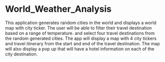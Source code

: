 # World_Weather_Analysis
This application generates random cities in the world and displays a world map with city ticker. The user will be able to filter their travel destination based on a range of temperature. and select  four travel destinations from the random generated cities.  The app will display a map with 4 city tickers and travel itinerary from the start and end of the travel destination.  The map will also display a pop up that  will  have a hotel information  on each of the city destination.
